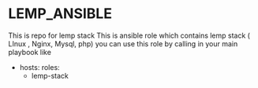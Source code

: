 # LEMP_ANSIBLE
This is repo for lemp stack 
This is ansible role which contains lemp stack ( LInux , Nginx, Mysql, php) you can use this role by calling in your main playbook like 

- hosts: 
  roles:
    - lemp-stack
